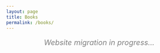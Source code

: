 ```yaml
---
layout: page
title: Books
permalink: /books/
---
```


<p style="text-align: center; font-size: 20px; color: grey;"><i>Website migration in progress...</i></p>
